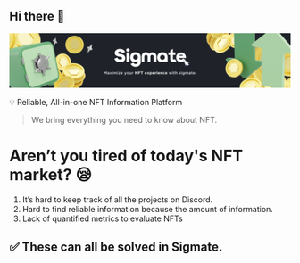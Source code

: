 ## Hi there 👋
![Frame 1](./Frame1.png)

<aside>
💡 Reliable, All-in-one NFT Information Platform
</aside>

> We bring everything you need to know about NFT.

# Aren’t you tired of today's NFT market? 😪

1. It’s hard to keep track of all the projects on Discord. 
2. Hard to find reliable information because the amount of information.
3. Lack of quantified metrics to evaluate NFTs

## ✅ These can all be solved in Sigmate.

<!--
**Here are some ideas to get you started:**

🙋‍♀️ A short introduction - what is your organization all about?
🌈 Contribution guidelines - how can the community get involved?
👩‍💻 Useful resources - where can the community find your docs? Is there anything else the community should know?
🍿 Fun facts - what does your team eat for breakfast?
🧙 Remember, you can do mighty things with the power of [Markdown](https://docs.github.com/github/writing-on-github/getting-started-with-writing-and-formatting-on-github/basic-writing-and-formatting-syntax)
-->
